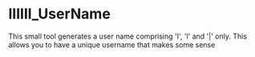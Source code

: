 # IlIlIl_UserName
This small tool generates a user name comprising 'I', 'l' and '|' only. This allows you to have a unique username that makes some sense

